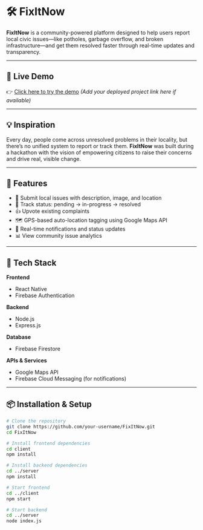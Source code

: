 # 🛠️ FixItNow

**FixItNow** is a community-powered platform designed to help users report local civic issues—like potholes, garbage overflow, and broken infrastructure—and get them resolved faster through real-time updates and transparency.

---


## 🚀 Live Demo

👉 [Click here to try the demo]([https://your-demo-link.com](https://civic-fix-now-reports.lovable.app/))  
*(Add your deployed project link here if available)*

---

## 💡 Inspiration

Every day, people come across unresolved problems in their locality, but there’s no unified system to report or track them. **FixItNow** was built during a hackathon with the vision of empowering citizens to raise their concerns and drive real, visible change.

---

## 🔧 Features

- 📍 Submit local issues with description, image, and location
- 🔁 Track status: pending → in-progress → resolved
- 👍 Upvote existing complaints
- 🗺️ GPS-based auto-location tagging using Google Maps API
- 🔔 Real-time notifications and status updates
- 📊 View community issue analytics

---

## 🧱 Tech Stack

**Frontend**  
- React Native  
- Firebase Authentication  

**Backend**  
- Node.js  
- Express.js  

**Database**  
- Firebase Firestore  

**APIs & Services**  
- Google Maps API  
- Firebase Cloud Messaging (for notifications)

---

## 📦 Installation & Setup

```bash
# Clone the repository
git clone https://github.com/your-username/FixItNow.git
cd FixItNow

# Install frontend dependencies
cd client
npm install

# Install backend dependencies
cd ../server
npm install

# Start frontend
cd ../client
npm start

# Start backend
cd ../server
node index.js

